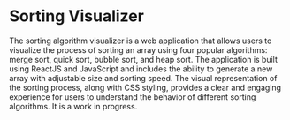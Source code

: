 # Sorting Visualizer

The sorting algorithm visualizer is a web application that allows users to visualize the process of sorting an array using four popular algorithms: merge sort, quick sort, bubble sort, and heap sort. The application is built using ReactJS and JavaScript and includes the ability to generate a new array with adjustable size and sorting speed. The visual representation of the sorting process, along with CSS styling, provides a clear and engaging experience for users to understand the behavior of different sorting algorithms. It is a work in progress.
